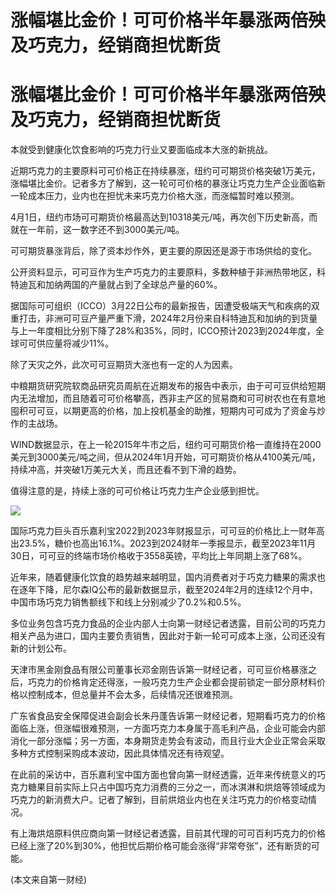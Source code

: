 # 涨幅堪比金价！可可价格半年暴涨两倍殃及巧克力，经销商担忧断货

# 涨幅堪比金价！可可价格半年暴涨两倍殃及巧克力，经销商担忧断货

本就受到健康化饮食影响的巧克力行业又要面临成本大涨的新挑战。

近期巧克力的主要原料可可价格正在持续暴涨，纽约可可期货价格突破1万美元，涨幅堪比金价。记者多方了解到，这一轮可可价格的暴涨让巧克力生产企业面临新一轮成本压力，业内也在担忧未来巧克力价格大涨，而涨幅暂时难以预测。

4月1日，纽约市场可可期货价格最高达到10318美元/吨，再次创下历史新高，而就在一年前，这一数字还不到3000美元/吨。

可可期货暴涨背后，除了资本炒作外，更主要的原因还是源于市场供给的变化。

公开资料显示，可可豆作为生产巧克力的主要原料，多数种植于非洲热带地区，科特迪瓦和加纳两国的产量就占到了全球总产量的60%。

据国际可可组织（ICCO）3月22日公布的最新报告，因遭受极端天气和疾病的双重打击，非洲可可豆产量严重下滑，2024年2月份来自科特迪瓦和加纳的到货量与上一年度相比分别下降了28%和35%，同时，ICCO预计2023到2024年度，全球可可供应量将减少11%。

除了天灾之外，此次可可豆期货大涨也有一定的人为因素。

中粮期货研究院软商品研究员周航在近期发布的报告中表示，由于可可豆供给短期内无法增加，而且随着可可价格攀高，西非主产区的贸易商和可可树农也在有意地囤积可可豆，以期更高的价格，加上投机基金的助推，短期内可可成为了资金与炒作的主战场。

WIND数据显示，在上一轮2015年牛市之后，纽约可可期货价格一直维持在2000美元到3000美元/吨之间，但从2024年1月开始，可可期货价格从4100美元/吨，持续冲高，并突破1万美元大关，而且还看不到下滑的趋势。

值得注意的是，持续上涨的可可价格让巧克力生产企业感到担忧。

![](https://inews.gtimg.com/om_bt/OdadXjsEnVh9OiMcc0iJJcSji2Cn_Hm_ooPZqTPGRbLFkAA/1000)

国际巧克力巨头百乐嘉利宝2022到2023年财报显示，可可豆的价格比上一财年高出23.5%，糖价也高出16.1%。2023到2024财年一季报显示，截至2023年11月30日，可可豆的终端市场价格收于3558英镑，平均比上年同期上涨了68%。

近年来，随着健康化饮食的趋势越来越明显，国内消费者对于巧克力糖果的需求也在逐年下降，尼尔森IQ公布的最新数据显示，截至2024年2月的连续12个月中，中国市场巧克力销售额线下和线上分别减少了0.2%和0.5%。

多位业务包含巧克力食品的企业内部人士向第一财经记者透露，目前公司的巧克力相关产品为进口，国内主要负责销售，因此对于新一轮可可成本上涨，公司还没有新的计划公布。

天津市黑金刚食品有限公司董事长邓金刚告诉第一财经记者，可可豆价格暴涨之后，巧克力的价格肯定还得涨，一般巧克力生产企业都会提前锁定一部分原材料价格以控制成本，但总量并不会太多，后续情况还很难预测。

广东省食品安全保障促进会副会长朱丹蓬告诉第一财经记者，短期看巧克力的价格面临上涨，但涨幅很难预测，一方面巧克力本身属于高毛利产品，企业可能会内部消化一部分涨幅；另一方面，本身期货走势会有波动，而且行业大企业正常会采取多种方式控制采购成本波动，因此具体情况还有待观望。

在此前的采访中，百乐嘉利宝中国方面也曾向第一财经透露，近年来传统意义的巧克力糖果目前实际上只占中国巧克力消费的三分之一，而冰淇淋和烘焙等领域成为巧克力的新消费大户。记者了解到，目前烘焙业内也在关注巧克力的价格变动情况。

有上海烘焙原料供应商向第一财经记者透露，目前其代理的可可百利巧克力的价格已经上涨了20%到30%，他担忧后期价格可能会涨得“非常夸张”，还有断货的可能。

(本文来自第一财经)

